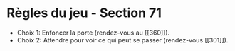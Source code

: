 # Règles du jeu - Section 71

- Choix 1: Enfoncer la porte (rendez-vous au [[360]]).
- Choix 2: Attendre pour voir ce qui peut se passer (rendez-vous [[301]]).